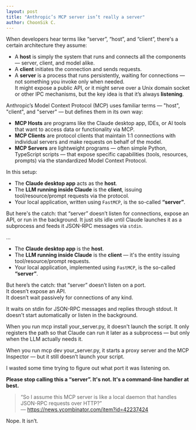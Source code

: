 ```yaml
---
layout: post
title: "Anthropic’s MCP server isn’t really a server"
author: ChoonSik C.
---
```


When developers hear terms like “server”, “host”, and “client”, there's a certain architecture they assume:

- A **host** is simply the system that runs and connects all the components — server, client, and model alike.
- A **client** initiates the connection and sends requests.
- A **server** is a process that runs persistently, waiting for connections — not something you invoke only when needed.  
  It might expose a public API, or it might serve over a Unix domain socket or other IPC mechanisms, but the key idea is that it’s always **listening**.

Anthropic’s Model Context Protocol (MCP) uses familiar terms — "host", "client", and "server" — but defines them in its own way:

- **MCP Hosts** are programs like the Claude desktop app, IDEs, or AI tools that want to access data or functionality via MCP.
- **MCP Clients** are protocol clients that maintain 1:1 connections with individual servers and make requests on behalf of the model.
- **MCP Servers** are lightweight programs — often simple Python, TypeScript scripts — that expose specific capabilities (tools, resources, prompts) via the standardized Model Context Protocol.

In this setup:
- The **Claude desktop app** acts as the **host**.
- The **LLM running inside Claude** is the **client**, issuing tool/resource/prompt requests via the protocol.
- Your local application, written using `FastMCP`, is the so-called **“server”**.

But here's the catch: that “server” doesn’t listen for connections, expose an API, or run in the background. It just sits idle until Claude launches it as a subprocess and feeds it JSON-RPC messages via `stdin`.

...


- The **Claude desktop app** is the **host**.
- The **LLM running inside Claude** is the **client** — it's the entity issuing tool/resource/prompt requests.
- Your local application, implemented using `FastMCP`, is the so-called **“server”**.

But here’s the catch: that “server” doesn’t listen on a port.  
It doesn’t expose an API.  
It doesn’t wait passively for connections of any kind.

It waits on stdin for JSON-RPC messages and replies through stdout.
It doesn't start automatically or listen in the background.

When you run mcp install your_server.py, it doesn't launch the script.
It only registers the path so that Claude can run it later as a subprocess — but only when the LLM actually needs it.

When you run mcp dev your_server.py, it starts a proxy server and the MCP Inspector — but it still doesn’t launch your script.

I wasted some time trying to figure out what port it was listening on.


**Please stop calling this a “server”. It's not. It's a command-line handler at best.**

> “So I assume this MCP server is like a local daemon that handles JSON-RPC requests over HTTP?”  
> — https://news.ycombinator.com/item?id=42237424

Nope. It isn’t.
